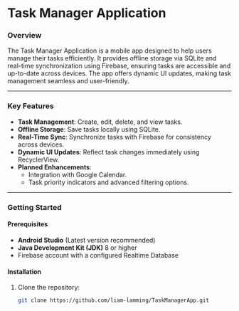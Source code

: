 # Task Manager Application

### Overview
The Task Manager Application is a mobile app designed to help users manage their tasks efficiently. It provides offline storage via SQLite and real-time synchronization using Firebase, ensuring tasks are accessible and up-to-date across devices. The app offers dynamic UI updates, making task management seamless and user-friendly.

---

### Key Features
- **Task Management**: Create, edit, delete, and view tasks.
- **Offline Storage**: Save tasks locally using SQLite.
- **Real-Time Sync**: Synchronize tasks with Firebase for consistency across devices.
- **Dynamic UI Updates**: Reflect task changes immediately using RecyclerView.
- **Planned Enhancements**:
    - Integration with Google Calendar.
    - Task priority indicators and advanced filtering options.

---

### Getting Started

#### Prerequisites
- **Android Studio** (Latest version recommended)
- **Java Development Kit (JDK)** 8 or higher
- Firebase account with a configured Realtime Database

#### Installation
1. Clone the repository:
   ```bash
   git clone https://github.com/liam-lamming/TaskManagerApp.git
